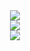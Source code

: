 <div align="center"> <img src="https://metrics.lecoq.io/JustDoIt0910?template=classic&base=header%2C%20activity%2C%20community%2C%20repositories%2C%20metadata&base.indepth=false&base.hireable=false&base.skip=false&config.timezone=Asia%2FShanghai" /> </div>

<div align="center"> <img src="https://github-readme-stats.vercel.app/api?username=JustDoIt0910&show_icons=true&theme=radical" /> </div>

<div align="center"> <img src="https://github-readme-stats.vercel.app/api/top-langs?username=JustDoIt0910&layout=compact&show_icons=true&count_private=true&theme=gotham" /> </div>

